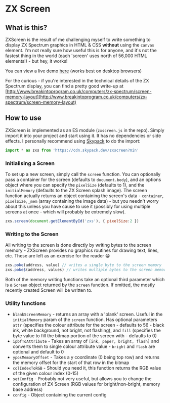 # ZX Screen

## What is this?

ZXScreen is the result of me challenging myself to write something to display ZX Spectrum graphics in HTML & CSS **without** using the `canvas` element. I'm not really sure how useful this is for anyone, and it's not the fastest thing in the world (each 'screen' uses north of 56,000 HTML elements!) - but hey, it works!

You can view a live demo [here](https://jonrandy.gitlab.io/zxscreen/) (works best on desktop browsers)

For the curious - if you're interested in the technical details of the ZX Spectrum display, you can find a pretty good write-up at [http://www.breakintoprogram.co.uk/computers/zx-spectrum/screen-memory-layout](http://www.breakintoprogram.co.uk/computers/zx-spectrum/screen-memory-layout)

## How to use

ZXScreen is implemented as an ES module (`zxscreen.js` in the repo). Simply import it into your project and start using it. It has no dependencies or side effects. I personally recommend using [Skypack](https://skypack.dev) to do the import:

```js
import * as zxs from 'https://cdn.skypack.dev/zxscreen?min'
```

### Initialising a Screen

To set up a new screen, simply call the `screen` function. You can optionally pass a container for the screen (defaults to `document.body`), and an options object where you can specify the `pixelSize` (defaults to 1), and the `initialMemory` (defaults to the ZX Screen splash image). The screen function actually returns an object containing the screen's data - `container`, `pixelSize`, `_mem` (array containing the image data) - but you needn't worry about this unless you have cause to use it (possibly for using multiple screens at once - which will probably be extremely slow).

```js
zxs.screen(document.getElementById('zxs'), { pixelSize:2 })
```

### Writing to the Screen

All writing to the screen is done directly by writing bytes to the screen memory - ZXScreen provides no graphics routines for drawing text, lines, etc. These are left as an exercise for the reader 😁
```js
zxs.poke(address, value) // writes a single byte to the screen memory
zxs.poke$(address, values) // writes multiple bytes to the screen memory (values should be an array/iterable containing byte data)
```
Both of the memory writing functions take an optional third parameter which is a `Screen` object returned by the `screen` function. If omitted, the mostly recently created Screen will be written to.

### Utility functions

* `blankScreenMemory` - returns an array with a 'blank' screen. Useful in the `initialMemory` param of the `screen` function. Has optional parameters `attr` (specifies the colour attribute for the screen - defaults to 56 - black ink, white background, not bright, not flashing), and `fill` (specifies the byte value to fill the bitmap portion of the screen with - defaults to 0)
* `ipbfToAttribute` - Takes an array of `[ink, paper, bright, flash]` and converts them to single colour attribute value - `bright` and `flash` are optional and default to 0
* `yposMemoryOffset` - Takes a y coordinate (0 being top row) and returns the memory offset for the start of that row in the bitmap
* `colIndexToRGB` - Should you need it, this function returns the RGB value of the given colour index (0-15)
* `setConfig` - Probably not very useful, but allows you to change the configuration of ZX Screen (RGB values for bright/non-bright, memory base address)
* `config` - Object containing the current config